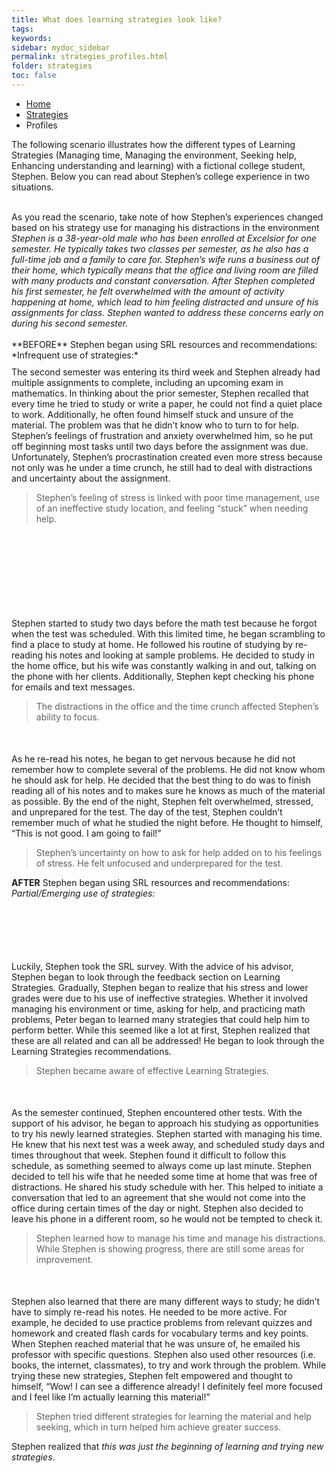 ```yaml
---
title: What does learning strategies look like?
tags: 
keywords: 
sidebar: mydoc_sidebar
permalink: strategies_profiles.html
folder: strategies
toc: false
---
```


<style>
.question {
	font-size:135%; 
	color:#660066; 
	font-style: italic;}
</style>

<ul class="breadcrumb">
    <li><a href="index.html">Home</a></li>
    <li><a href="strategies.html">Strategies</a></li>
    <li class="active">Profiles</li>
</ul>

The following scenario illustrates how the different types of Learning Strategies (Managing time, Managing the environment, Seeking help, Enhancing understanding and learning) with a fictional college student, Stephen. Below you can read about Stephen’s college experience in two situations.

<br>
As you read the scenario, take note of how Stephen’s experiences changed based on his strategy use for managing his distractions in the environment
<br>
<div markdown="span" class="alert alert-info" role="alert"><i class="fa fa-info-circle">
Stephen is a 38-year-old male who has been enrolled at Excelsior for one semester. He typically takes two classes per semester, as he also has a full-time job and a family to care for. Stephen’s wife runs a business out of their home, which typically means that the office and living room are filled with many products and constant conversation. After Stephen completed his first semester, he felt overwhelmed with the amount of activity happening at home, which lead to him feeling distracted and unsure of his assignments for class. Stephen wanted to address these concerns early on during his second semester.  </i></i>
</div>

<br>
**BEFORE** Stephen began using SRL resources and recommendations:
<br>
*Infrequent use of strategies:*
<br>
<div class="col-md-6" style="margin-top: 10px"> <!-- Adjust the margin-top until the text displays where you want -->
The second semester was entering its third week and Stephen already had multiple assignments to complete, including an upcoming exam in mathematics. In thinking about the prior semester, Stephen recalled that every time he tried to study or write a paper, he could not find a quiet place to work. Additionally, he often found himself stuck and unsure of the material. The problem was that he didn’t know who to turn to for help. Stephen’s feelings of frustration and anxiety overwhelmed him, so he put off beginning most tasks until two days before the assignment was due. Unfortunately, Stephen’s procrastination created even more stress because not only was he under a time crunch, he still had to deal with distractions and uncertainty about the assignment.
</div><div class="col-md-6"><blockquote class="oval-thought">
Stephen’s feeling of stress is linked with poor time management, use of an ineffective study location, and feeling “stuck” when needing help.
</blockquote></div>
<div class="col-md-6" style="margin-top: 150px"> <!-- Adjust the margin-top until the text displays where you want -->
Stephen started to study two days before the math test because he forgot when the test was scheduled. With this limited time, he began scrambling to find a place to study at home. He followed his routine of studying by re-reading his notes and looking at sample problems. He decided to study in the home office, but his wife was constantly walking in and out, talking on the phone with her clients. Additionally, Stephen kept checking his phone for emails and text messages.
</div><div class="col-md-6"><blockquote class="oval-thought">
The distractions in the office and the time crunch affected Stephen’s ability to focus.
</blockquote></div>
<div class="col-md-6" style="margin-top: 50px"> <!-- Adjust the margin-top until the text displays where you want -->
As he re-read his notes, he began to get nervous because he did not remember how to complete several of the problems. He did not know whom he should ask for help. He decided that the best thing to do was to finish reading all of his notes and to makes sure he knows as much of the material as possible.  By the end of the night, Stephen felt overwhelmed, stressed, and unprepared for the test. The day of the test, Stephen couldn’t remember much of what he studied the night before. He thought to himself, “This is not good. I am going to fail!”
</div><div class="col-md-6"><blockquote class="oval-thought">
Stephen’s uncertainty on how to ask for help added on to his feelings of stress. He felt unfocused and underprepared for the test.
</blockquote></div>


 **AFTER** Stephen began using SRL resources and recommendations:
*Partial/Emerging use of strategies:*
<div class="col-md-6" style="margin-top: 100px"> <!-- Adjust the margin-top until the text displays where you want -->
Luckily, Stephen took the SRL survey. With the advice of his advisor, Stephen began to look through the feedback section on Learning Strategies. Gradually, Stephen began to realize that his stress and lower grades were due to his use of ineffective strategies. Whether it involved managing his environment or time, asking for help, and practicing math problems, Peter began to learned many strategies that could help him to perform better. While this seemed like a lot at first, Stephen realized that these are all related and can all be addressed! He began to look through the Learning Strategies recommendations.
</div><div class="col-md-6"><blockquote class="oval-thought">
Stephen became aware of effective Learning Strategies.
</blockquote></div>
<div class="col-md-6" style="margin-top: 50px"> <!-- Adjust the margin-top until the text displays where you want -->
As the semester continued, Stephen encountered other tests. With the support of his advisor, he began to approach his studying as opportunities to try his newly learned strategies. Stephen started with managing his time. He knew that his next test was a week away, and scheduled study days and times throughout that week. Stephen found it difficult to follow this schedule, as something seemed to always come up last minute. Stephen decided to tell his wife that he needed some time at home that was free of distractions. He shared his study schedule with her. This helped to initiate a conversation that led to an agreement that she would not come into the office during certain times of the day or night. Stephen also decided to leave his phone in a different room, so he would not be tempted to check it.
</div><div class="col-md-6"><blockquote class="oval-thought">
Stephen learned how to manage his time and manage his distractions. While Stephen is showing progress, there are still some areas for improvement.  
</blockquote></div>
<div class="col-md-6" style="margin-top: 50px"> <!-- Adjust the margin-top until the text displays where you want -->
Stephen also learned that there are many different ways to study; he didn’t have to simply re-read his notes. He needed to be more active. For example, he decided to use practice problems from relevant quizzes and homework and created flash cards for vocabulary terms and key points. When Stephen reached material that he was unsure of, he emailed his professor with specific questions. Stephen also used other resources (i.e. books, the internet, classmates), to try and work through the problem. While trying these new strategies, Stephen felt empowered and thought to himself, “Wow! I can see a difference already! I definitely feel more focused and I feel like I’m actually learning this material!”
</div><div class="col-md-6"><blockquote class="oval-thought">
Stephen tried different strategies for learning the material and help seeking, which in turn helped him achieve greater success.
</blockquote></div>

Stephen realized that *this was just the beginning of learning and trying new strategies*.

<br>



